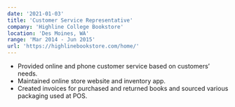 ```yaml
---
date: '2021-01-03'
title: 'Customer Service Representative'
company: 'Highline College Bookstore'
location: 'Des Moines, WA'
range: 'Mar 2014 - Jun 2015'
url: 'https://highlinebookstore.com/home/'
---
```


-	Provided online and phone customer service based on customers’ needs.
-	Maintained online store website and inventory app.
-	Created invoices for purchased and returned books and sourced various packaging used at
POS.

